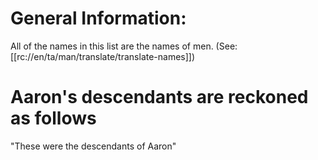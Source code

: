 # General Information:

All of the names in this list are the names of men. (See: [[rc://en/ta/man/translate/translate-names]])

# Aaron's descendants are reckoned as follows

"These were the descendants of Aaron"